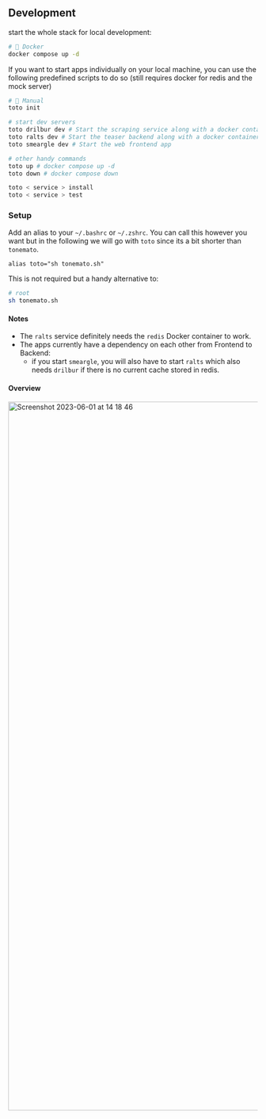 ## Development

start the whole stack for local development:

```bash
# 🐳 Docker
docker compose up -d
```

If you want to start apps individually on your local machine, you can use the following predefined scripts to do so (still requires docker for redis and the mock server)

```bash
# 🍅 Manual
toto init

# start dev servers
toto drilbur dev # Start the scraping service along with a docker container running the mock server
toto ralts dev # Start the teaser backend along with a docker container running redis
toto smeargle dev # Start the web frontend app

# other handy commands
toto up # docker compose up -d
toto down # docker compose down

toto < service > install
toto < service > test
```

### Setup

Add an alias to your `~/.bashrc` or `~/.zshrc`.
You can call this however you want but in the following we will go with `toto` since its a bit shorter than `tonemato`.

```nano
alias toto="sh tonemato.sh"
```

This is not required but a handy alternative to:

```bash
# root
sh tonemato.sh
```

#### Notes

- The `ralts` service definitely needs the `redis` Docker container to work.
- The apps currently have a dependency on each other from Frontend to Backend:
  - if you start `smeargle`, you will also have to start `ralts` which also needs `drilbur` if there is no current cache stored in redis.

#### Overview

<img width="1430" alt="Screenshot 2023-06-01 at 14 18 46" src="https://github.com/ropfoo/tonemato/assets/18482002/8d85d61c-bb0f-438c-81a0-6d2f0fcec7cf">

